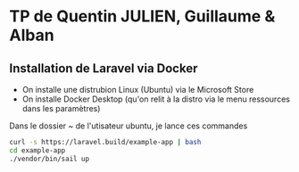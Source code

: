 # TP de Quentin JULIEN, Guillaume & Alban

## Installation de Laravel via Docker

* On installe une distrubion Linux (Ubuntu) via le Microsoft Store
* On installe Docker Desktop (qu'on relit à la distro via le menu ressources dans les paramètres)

Dans le dossier ~ de l'utisateur ubuntu, je lance ces commandes
```bash
curl -s https://laravel.build/example-app | bash
cd example-app
./vendor/bin/sail up
```
